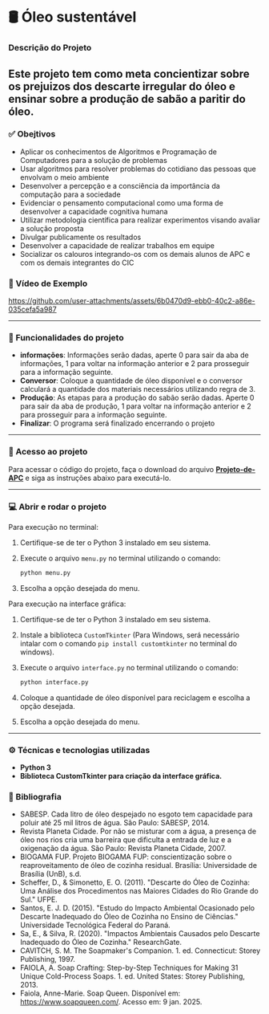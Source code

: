 # 🛢️ Óleo sustentável

### Descrição do Projeto

Este projeto tem como meta concientizar sobre os prejuizos dos descarte irregular do óleo e ensinar sobre a produção de sabão a paritir do óleo.
---
### ✅ Obejtivos
- Aplicar os conhecimentos de Algoritmos e Programação de Computadores para a solução de problemas
- Usar algoritmos para resolver problemas do cotidiano das pessoas que envolvam o meio ambiente
- Desenvolver a percepção e a consciência da importância da computação para a sociedade 
- Evidenciar o pensamento computacional como uma forma de desenvolver a capacidade cognitiva humana
- Utilizar metodologia científica para realizar experimentos visando avaliar a solução proposta
- Divulgar publicamente os resultados
- Desenvolver a capacidade de realizar trabalhos em equipe
- Socializar os calouros integrando-os com os demais alunos de APC e com os demais integrantes do CIC


### 🎥 Vídeo de Exemplo

https://github.com/user-attachments/assets/6b0470d9-ebb0-40c2-a86e-035cefa5a987

---

### 🎲 Funcionalidades do projeto

- **informações**: Informações serão dadas, aperte 0 para sair da aba de informações, 1 para voltar na informação anterior e 2 para prosseguir para a informação seguinte.
- **Conversor**: Coloque a quantidade de óleo disponível e o conversor calculará a quantidade dos materiais necessários utilizando regra de 3.
- **Produção**: As etapas para a produção do sabão serão dadas. Aperte 0 para sair da aba de produção, 1 para voltar na informação anterior e 2 para prosseguir para a informação seguinte.
- **Finalizar**: O programa será finalizado encerrando o projeto

---

### 📁 Acesso ao projeto

Para acessar o código do projeto, faça o download do arquivo [**Projeto-de-APC**](https://github.com/KallebeLisboa/Projeto-De-APC)  e siga as instruções abaixo para executá-lo.

---

### 💻 Abrir e rodar o projeto
Para execução no terminal: 
1. Certifique-se de ter o Python 3 instalado em seu sistema.
2. Execute o arquivo `menu.py` no terminal utilizando o comando:

   ```bash
   python menu.py
   ```

3. Escolha a opção desejada do menu.

Para execução na interface gráfica: 
1. Certifique-se de ter o Python 3 instalado em seu sistema.
2. Instale a biblioteca `CustomTkinter` (Para Windows, será necessário intalar com o comando `pip install customtkinter` no terminal do windows).
3. Execute o arquivo `interface.py` no terminal utilizando o comando:

   ```bash
   python interface.py
   ```

4. Coloque a quantidade de óleo disponível para reciclagem e escolha a opção desejada.
5. Escolha a opção desejada do menu.
---

### ⚙️ Técnicas e tecnologias utilizadas

- **Python 3**
- **Biblioteca CustomTkinter para criação da interface gráfica.**

### 📖 Bibliografia 

- SABESP. Cada litro de óleo despejado no esgoto tem capacidade para poluir até 25 mil litros de água. São Paulo: SABESP, 2014.
- Revista Planeta Cidade. Por não se misturar com a água, a presença de óleo nos rios cria uma barreira que dificulta a entrada de luz e a oxigenação da água. São Paulo: Revista Planeta Cidade, 2007.
- BIOGAMA FUP. Projeto BIOGAMA FUP: conscientização sobre o reaproveitamento de óleo de cozinha residual. Brasília: Universidade de Brasília (UnB), s.d.
- Scheffer, D., & Simonetto, E. O. (2011). "Descarte do Óleo de Cozinha: Uma Análise dos Procedimentos nas Maiores Cidades do Rio Grande do Sul." UFPE.
- Santos, E. J. D. (2015). "Estudo do Impacto Ambiental Ocasionado pelo Descarte Inadequado do Óleo de Cozinha no Ensino de Ciências." Universidade Tecnológica Federal do Paraná.
- Sa, E., & Silva, R. (2020). "Impactos Ambientais Causados pelo Descarte Inadequado do Óleo de Cozinha." ResearchGate.
- CAVITCH, S. M. The Soapmaker's Companion. 1. ed. Connecticut: Storey Publishing, 1997.
- FAIOLA, A. Soap Crafting: Step-by-Step Techniques for Making 31 Unique Cold-Process Soaps. 1. ed. United States: Storey Publishing, 2013.
- Faiola, Anne-Marie. Soap Queen. Disponível em: <https://www.soapqueen.com/>. Acesso em: 9 jan. 2025.
